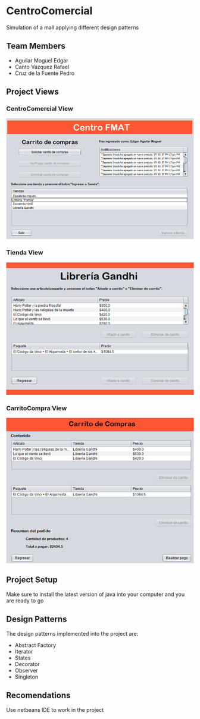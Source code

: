 # CentroComercial

Simulation of a mall applying different design patterns

## Team Members

* Aguilar Moguel Edgar
* Canto Vázquez Rafael
* Cruz de la Fuente Pedro

## Project Views

### CentroComercial View

![alt CentroComercial](./VistasImg/CentroComercial.png)

### Tienda View

![alt Tienda](./VistasImg/Tienda.png)

### CarritoCompra View

![alt CarritoCompra](./VistasImg/CarritoCompra.png)

## Project Setup

Make sure to install the latest version of java into your computer and you are ready to go

## Design Patterns

The design patterns implemented into the project are: 

* Abstract Factory
* Iterator
* States
* Decorator
* Observer
* Singleton

## Recomendations

Use netbeans IDE to work in the project